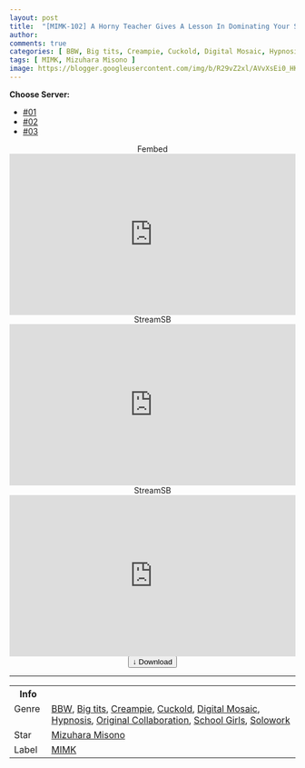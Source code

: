 ```yaml
---
layout: post
title:  "[MIMK-102] A Horny Teacher Gives A Lesson In Dominating Your Sex Life Megumi Fujimiya Edition – Adaptation Of The Popular Club “Great Canyon” Series Misono Mizuhara"
author: 
comments: true
categories: [ BBW, Big tits, Creampie, Cuckold, Digital Mosaic, Hypnosis, Original Collaboration, School Girls, Solowork ]
tags: [ MIMK, Mizuhara Misono ]
image: https://blogger.googleusercontent.com/img/b/R29vZ2xl/AVvXsEi0_HK9CB3QSPiOtYBh9eU7e2gpIrMc6E3aZusEC5sAkwanIwmiHw3IeupG1loVxZgncGndmDKyP2frmCqKkg8x-4mZI1JpUzB4QMrsVP-VDy4DLndhmZL67mUyOdmK2NPeb2rap4RvWJsWMyCrwDlifP2EJI4GHnBoerT5xQQqsK6LnqWgvNTXkMLV/s16000/mimk102pl.jpg
---
```


<div id="utb">
<b>Choose Server:</b>
<ul id="udltb">
<li><a href="#tab1">#01</a></li>
<li><a href="#tab2">#02</a></li>
<li><a href="#tab3">#03</a></li>
</ul>
<div id="udlctn">
<div id="tab1">
<!--- #01 Start --->
<center>Fembed</center>
<div style="padding-bottom:56.25%; position:relative; display:block; width: 100%">
  <iframe width="100%" height="100%"
    src="https://watchjavnow.xyz/v/ygj4wsed0pkepj6"
    frameborder="0" allowfullscreen="" style="position:absolute; top:0; left: 0">
  </iframe>
</div>
<!--- #01 End --->
</div>
<div id="tab2">
<!--- #02 Start --->
<center>StreamSB</center>
<div style="padding-bottom:56.25%; position:relative; display:block; width: 100%">
  <iframe width="100%" height="100%"
    src="https://tubesb.com/e/khd1rbd9o2dv.html"
    frameborder="0" allowfullscreen="" style="position:absolute; top:0; left: 0">
  </iframe>
</div>
<!--- #02 End --->
</div>
<div id="tab3">
<!--- #03 Start --->
<center>StreamSB</center>
<div style="padding-bottom:56.25%; position:relative; display:block; width: 100%">
  <iframe width="100%" height="100%"
    src="https://javside.com/e/z7ue6sg78a0f.html"
    frameborder="0" allowfullscreen="" style="position:absolute; top:0; left: 0">
  </iframe>
</div>
<!--- #03 End --->
</div>
</div>
</div>

<center>
<a href="/d/mimk-102">
<button class="btn btn-outline-dark py-2 px-5 d-block w-100 show-comments"><b>&darr;</b> Download</button>
</a>
</center>
<hr />
<table>
  <tr>
    <th>Info</th>
  </tr>
  <tr>
    <td>Genre &nbsp;</td>
    <td> <a href="/categories#BBW">BBW</a>, <a href="/categories#Big-tits">Big tits</a>, <a href="/categories#Creampie">Creampie</a>, <a href="/categories#Cuckold">Cuckold</a>, <a href="/categories#Digital Mosaic">Digital Mosaic</a>, <a href="/categories#Hypnosis">Hypnosis</a>, <a href="/categories#Original Collaboration">Original Collaboration</a>, <a href="/categories#School-Girls">School Girls</a>, <a href="/categories#Solowork">Solowork</a></td>
  </tr>
  <tr>
    <td>Star</td>
    <td> <a href="/tags#Mizuhara-Misono">Mizuhara Misono</a></td>
  </tr>
  <tr>
    <td>Label</td>
    <td> <a href="/tags#MIMK">MIMK</a></td>
  </tr>
</table>
